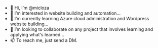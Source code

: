 - 👋 Hi, I’m @micloza
- 👀 I’m interested in website building and automation...
- 🌱 I’m currently learning Azure cloud administration and Wordpress website building...
- 💞️ I’m looking to collaborate on any project that involves learning and applying what's learned...
- 📫 To reach me, just send a DM.

<!---
micloza/micloza is a ✨ special ✨ repository because its `README.md` (this file) appears on your GitHub profile.
You can click the Preview link to take a look at your changes.
--->
